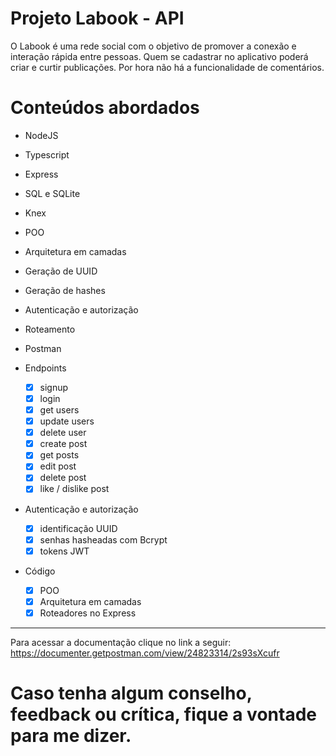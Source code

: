 # Projeto Labook - API

O Labook é uma rede social com o objetivo de promover a conexão e interação rápida entre pessoas. Quem se cadastrar no aplicativo poderá criar e curtir publicações. Por hora não há a funcionalidade de comentários.

# Conteúdos abordados
- NodeJS
- Typescript
- Express
- SQL e SQLite
- Knex
- POO
- Arquitetura em camadas
- Geração de UUID
- Geração de hashes
- Autenticação e autorização
- Roteamento
- Postman

- Endpoints
    - [x]  signup
    - [x]  login
    - [x]  get users
    - [x]  update users
    - [x]  delete user
    - [x]  create post
    - [x]  get posts
    - [x]  edit post
    - [x]  delete post
    - [x]  like / dislike post

- Autenticação e autorização
    - [x]  identificação UUID
    - [x]  senhas hasheadas com Bcrypt
    - [x]  tokens JWT
 
 - Código
    - [x]  POO
    - [x]  Arquitetura em camadas
    - [x]  Roteadores no Express
-----------------------------------------------------------------------------------------------
Para acessar a documentação clique no link a seguir:
https://documenter.getpostman.com/view/24823314/2s93sXcufr

# Caso tenha algum conselho, feedback ou crítica, fique a vontade para me dizer.
